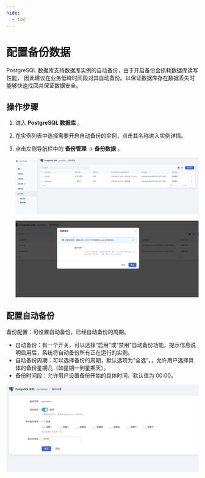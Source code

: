 ```yaml
---
hide:
  - toc
---
```


# 配置备份数据

PostgreSQL 数据库支持数据库实例的自动备份，由于开启备份会损耗数据库读写性能，
因此建议在业务低峰时间段对其自动备份。以保证数据库存在数据丢失时能够快速找回并保证数据安全。

## 操作步骤

1. 进入 **PostgreSQL 数据库** 。
2. 在实例列表中选择需要开启自动备份的实例，点击其名称进入实例详情。
3. 点击左侧导航栏中的 **备份管理** -> **备份数据** 。

    ![auto-backup](../images/beifenshuj.png)

    ![auto-backup](../images/chuangjianbeifen.png)

## 配置自动备份

备份配置：可设置自动备份，已经自动备份的周期。

- 自动备份：有一个开关，可以选择“启用”或“禁用”自动备份功能。提示信息说明启用后，系统将自动备份所有正在运行的实例。
- 自动备份周期：可以选择备份的周期，默认选项为“全选”。，允许用户选择具体的备份星期几（如星期一到星期天）。
- 备份时间段：允许用户设置备份开始的具体时间，默认值为 00:00。

![auto-backup](../images/beifenshezhi.png)
